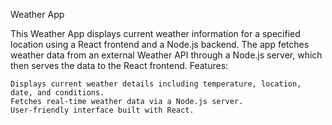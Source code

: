 Weather App

This Weather App displays current weather information for a specified location using a React frontend and a Node.js backend. The app fetches weather data from an external Weather API through a Node.js server, which then serves the data to the React frontend.
Features:

    Displays current weather details including temperature, location, date, and conditions.
    Fetches real-time weather data via a Node.js server.
    User-friendly interface built with React.